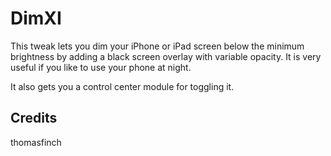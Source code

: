 # DimXI
This tweak lets you dim your iPhone or iPad screen below the minimum brightness by adding a black screen overlay with variable opacity. It is very useful if you like to use your phone at night.

It also gets you a control center module for toggling it.

## Credits
thomasfinch

